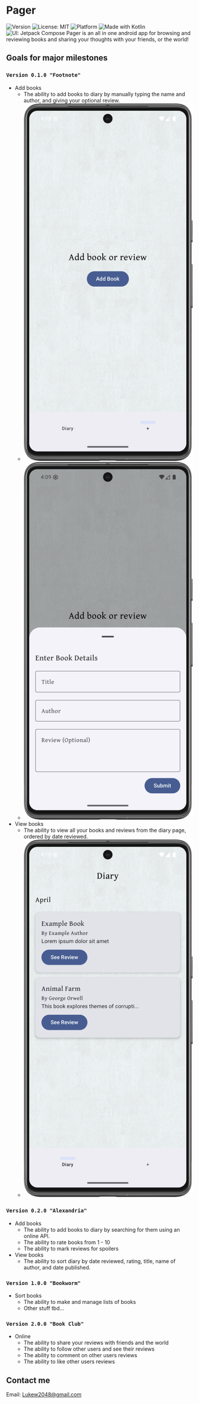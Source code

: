# Pager
![Version](https://img.shields.io/badge/version-0.1.0-blue.svg)
![License: MIT](https://img.shields.io/badge/License-MIT-yellow.svg)
![Platform](https://img.shields.io/badge/platform-Android-green.svg)
![Made with Kotlin](https://img.shields.io/badge/made%20with-Kotlin-7F52FF.svg)
![UI: Jetpack Compose](https://img.shields.io/badge/UI-Jetpack%20Compose-purple.svg)
Pager is an all in one android app for browsing and reviewing books and sharing your thoughts with your friends, or the world!
## Goals for major milestones
### `Version 0.1.0 "Footnote"`
- Add books
  - The ability to add books to diary by manually typing the name and author, and giving your optional review.
  - ![img.png](img/AddPage.png)
  - ![img.png](img/AddPopup.png)
- View books
  - The ability to view all your books and reviews from the diary page, ordered by date reviewed.
  - ![img.png](img/Diary.png)
### `Version 0.2.0 "Alexandria"`
- Add books
  - The ability to add books to diary by searching for them using an online API.
  - The ability to rate books from 1 - 10
  - The ability to mark reviews for spoilers
- View books
  - The ability to sort diary by date reviewed, rating, title, name of author, and date published.
### `Version 1.0.0 "Bookworm"`
- Sort books
  - The ability to make and manage lists of books
  - Other stuff tbd...
### `Version 2.0.0 "Book Club"`
- Online 
  - The ability to share your reviews with friends and the world
  - The ability to follow other users and see their reviews
  - The ability to comment on other users reviews
  - The ability to like other users reviews
## Contact me
Email: Lukew2048@gmail.com

